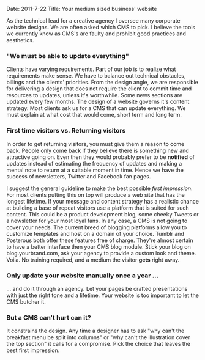 Date: 2011-7-22
Title: Your medium sized business' website

As the technical lead for a creative agency I oversee many corporate website designs. We are often asked which CMS to pick. I believe the tools we currently know as CMS's are faulty and prohibit good practices and aesthetics.

### "We must be able to update everything"

Clients have varying requirements. Part of our job is to realize what requirements make sense. We have to balance out technical obstacles, billings and the clients' priorities. From the design angle, we are responsible for delivering a design that does not require the client to commit time and resources to updates, unless it's worthwhile. Some news sections are updated every few months. The design of a website governs it's content strategy. Most clients ask us for a CMS that can update everything. We must explain at what cost that would come, short term and long term.

### First time visitors vs. Returning visitors

In order to get returning visitors, you must give them a reason to come back. People only come back if they believe there is something new and attractive going on. Even then they would probably prefer to be **notified** of updates instead of estimating the frequency of updates and making a mental note to return at a suitable moment in time. Hence we have the success of newsletters, Twitter and Facebook fan pages. 

I suggest the general guideline to make the best possible *first impression*. For most clients putting this on top will produce a web site that has the longest lifetime. If your message and content strategy has a realistic chance at building a base of repeat visitors use a platform that is suited for such content. This could be a product development blog, some cheeky Tweets or a newsletter for your most loyal fans. In any case, a CMS is not going to cover your needs. The current breed of blogging platforms allow you to customize templates and host on a domain of your choice. Tumblr and Posterous both offer these features free of charge. They're almost certain to have a better interface then your CMS blog module. Stick your blog on blog.yourbrand.com, ask your agency to provide a custom look and theme. Voila. No training required, and a medium the visitor **gets** right away.

### Only update your website manually once a year ...

... and do it through an agency. Let your pages be crafted presentations with just the right tone and a lifetime. Your website is too important to let the CMS butcher it.

### But a CMS can't hurt can it?

It constrains the design. Any time a designer has to ask "why can't the breakfast menu be split into columns" or "why can't the illustration cover the top section" it calls for a compromise. Pick the choice that leaves the best first impression.